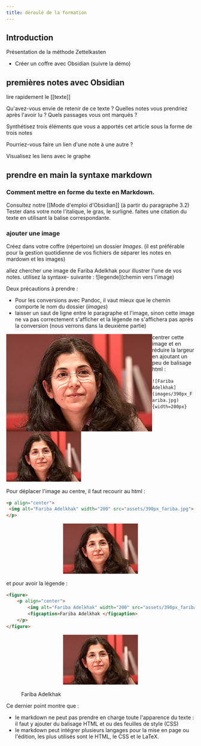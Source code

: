```yaml
---
title: déroulé de la formation
---
```


## Introduction

Présentation de la méthode Zettelkasten

- Créer un coffre avec Obsidian (suivre la démo)


## premières notes avec Obsidian

lire rapidement le [[texte]]

Qu'avez-vous envie de retenir de ce texte ? Quelles notes vous prendriez après l'avoir lu ? Quels passages vous ont marqués ? 

Synthétisez trois éléments que vous a apportés cet article sous la forme de trois notes

Pourriez-vous faire un lien d'une note à une autre ? 

Visualisez les liens avec le graphe

## prendre en main la syntaxe markdown

### Comment mettre en forme du texte en Markdown. 

Consultez notre [[Mode d'emploi d'Obsidian]] (à partir du paragraphe 3.2)
Tester dans votre note l'italique, le gras, le surligné. 
faites une citation du texte en utilisant la balise correspondante. 

### ajouter une image

Créez dans votre coffre (répertoire) un dossier *Images*.
(il est préférable pour la gestion quotidienne de vos fichiers de séparer les notes en mardown et les images)

allez chercher une image de Fariba Adelkhak pour illustrer l'une de vos notes. 
utilisez la syntaxe- suivante : \!\[legende\]\(chemin vers l'image\)

Deux précautions à prendre : 

- Pour les conversions avec Pandoc, il vaut mieux que le chemin comporte le nom du dossier (*images*)
- laisser un saut de ligne entre le paragraphe et l'image, sinon cette image ne va pas correctement s'afficher et la légende ne s'affichera pas après la conversion (nous verrons dans la deuxième partie)


<p align="left">
	<img align="left"  src="assets/390px_Fariba.jpg">
</p>

centrer cette image et en réduire la largeur en ajoutant un peu de balisage html : 

``![Fariba Adelkhak](images/390px_Fariba.jpg){width=200px}``

<p align="left">
	<img width="200" src="assets/390px_Fariba.jpg">
</p>

Pour déplacer l'image au centre, il faut recourir au html : 

````html
<p align="center">
 <img alt="Fariba Adelkhak" width="200" src="assets/390px_fariba.jpg">
</p>
````

<p align="center">
 <img  src="assets/390px_fariba.jpg" width="200">
</p>

et pour avoir la légende : 



````html
<figure>
	<p align="center">
		<img alt="Fariba Adelkhak" width="200" src="assets/390px_fariba.jpg">
		<figcaption>Fariba Adelkhak </figcaption>
	</p>
</figure>
````



<figure>
	<p align="center">
		<img alt="Fariba Adelkhak" width="200" src="assets/390px_fariba.jpg">
		<figcaption>Fariba Adelkhak </figcaption>
	</p>
</figure>


Ce dernier point montre que : 

- le markdown ne peut pas prendre en charge toute l'apparence du texte : il faut y ajouter du balisage HTML et ou des feuilles de style (CSS)
- le markdown peut intégrer plusieurs langages pour la mise en page ou l'édition, les plus utilisés sont le HTML, le CSS et le LaTeX. 

